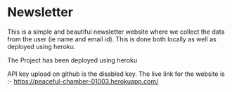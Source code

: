 # Newsletter

This is a simple and beautiful newsletter website where we collect the data from the user (ie name and email id). This is done both locally as well as deployed using heroku. 

The Project has been deployed using heroku

API key upload on github is the disabled key.
The live link for the website is :-
https://peaceful-chamber-01003.herokuapp.com/
